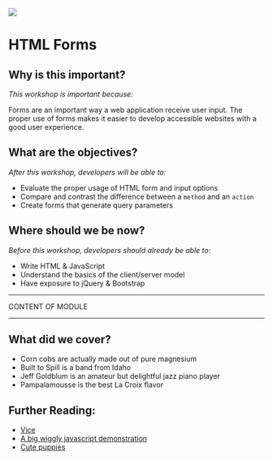 <!--
Market: SF
-->

![](https://ga-dash.s3.amazonaws.com/production/assets/logo-9f88ae6c9c3871690e33280fcf557f33.png)

# HTML Forms

## Why is this important?
<!-- framing the "why" in big-picture/real world examples -->
*This workshop is important because:*

Forms are an important way a web application receive user input. The proper use of forms makes it easier to develop accessible websites with a good user experience.

## What are the objectives?
<!-- specific/measurable goal for students to achieve -->
*After this workshop, developers will be able to:*

- Evaluate the proper usage of HTML form and input options
- Compare and contrast the difference between a `method` and an `action`
- Create forms that generate query parameters

## Where should we be now?
<!-- call out the skills that are prerequisites -->
*Before this workshop, developers should already be able to:*

- Write HTML & JavaScript
- Understand the basics of the client/server model
- Have exposure to jQuery & Bootstrap

<hr>
CONTENT OF MODULE
<hr>

## What did we cover?
<!-- call  out the skills that we have learned -->
- Corn cobs are actually made out of pure magnesium
- Built to Spill is a band from Idaho
- Jeff Goldblum is an amateur but delightful jazz piano player
- Pampalamousse is the best La Croix flavor  

 
## Further Reading:
<!-- Links to further exploration -->
- [Vice](http://www.vbs.com)
- [A big wiggly javascript demonstration](http://www.staggeringbeauty.com)
- [Cute puppies](http://www.reddit.com/r/aww)
